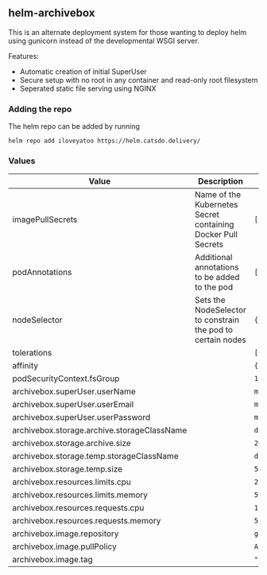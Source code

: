## helm-archivebox

This is an alternate deployment system for those wanting to deploy helm using gunicorn instead of the developmental WSGI server.

Features:
- Automatic creation of initial SuperUser
- Secure setup with no root in any container and read-only root filesystem
- Seperated static file serving using NGINX

### Adding the repo
The helm repo can be added by running
```
helm repo add iloveyatoo https://helm.catsdo.delivery/
```

### Values
| Value  	| Description  	| Defaults  	|
|---	    |---	|---	|
| imagePullSecrets | Name of the Kubernetes Secret containing Docker Pull Secrets | `[]` |
| podAnnotations | Additional annotations to be added to the pod | `[]` |
| nodeSelector | Sets the NodeSelector to constrain the pod to certain nodes | `{}` |
| tolerations | | `[]` |
| affinity | | `{}` |
| podSecurityContext.fsGroup | | `1000` |
| archivebox.superUser.userName | | `myuser` |
| archivebox.superUser.userEmail | | `myuser@test.com` |
| archivebox.superUser.userPassword | | `mypass` |
| archivebox.storage.archive.storageClassName | | `default` |
| archivebox.storage.archive.size | | `20G` |
| archivebox.storage.temp.storageClassName | | `default` |
| archivebox.storage.temp.size | | `5G` |
| archivebox.resources.limits.cpu | | `200m` |
| archivebox.resources.limits.memory | | `512Mi` |
| archivebox.resources.requests.cpu | | `100m` |
| archivebox.resources.requests.memory | | `512Mi` |
| archivebox.image.repository | | `ghcr.io/iloveyatoo/archivebox` |
| archivebox.image.pullPolicy | | `Always` |
| archivebox.image.tag | | `""` |